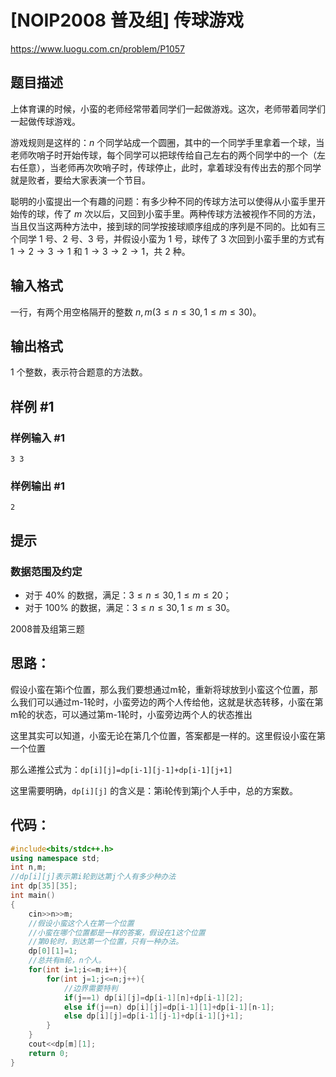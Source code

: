# [NOIP2008 普及组] 传球游戏

https://www.luogu.com.cn/problem/P1057

## 题目描述

上体育课的时候，小蛮的老师经常带着同学们一起做游戏。这次，老师带着同学们一起做传球游戏。

游戏规则是这样的：$n$ 个同学站成一个圆圈，其中的一个同学手里拿着一个球，当老师吹哨子时开始传球，每个同学可以把球传给自己左右的两个同学中的一个（左右任意），当老师再次吹哨子时，传球停止，此时，拿着球没有传出去的那个同学就是败者，要给大家表演一个节目。

聪明的小蛮提出一个有趣的问题：有多少种不同的传球方法可以使得从小蛮手里开始传的球，传了 $m$ 次以后，又回到小蛮手里。两种传球方法被视作不同的方法，当且仅当这两种方法中，接到球的同学按接球顺序组成的序列是不同的。比如有三个同学 $1$ 号、$2$ 号、$3$ 号，并假设小蛮为 $1$ 号，球传了 $3$ 次回到小蛮手里的方式有 $1 \rightarrow 2 \rightarrow 3 \rightarrow 1$ 和 $1 \rightarrow 3 \rightarrow 2 \rightarrow 1$，共 $2$ 种。

## 输入格式

一行，有两个用空格隔开的整数 $n,m(3 \le n \le 30,1 \le m \le 30)$。

## 输出格式

$1$ 个整数，表示符合题意的方法数。

## 样例 #1

### 样例输入 #1

```
3 3
```

### 样例输出 #1

```
2
```

## 提示

### 数据范围及约定

- 对于 $40\%$ 的数据，满足：$3 \le n \le 30,1 \le m \le 20$；
- 对于 $100\%$ 的数据，满足：$3 \le n \le 30,1 \le m \le 30$。

2008普及组第三题

## 思路：

假设小蛮在第i个位置，那么我们要想通过m轮，重新将球放到小蛮这个位置，那么我们可以通过m-1轮时，小蛮旁边的两个人传给他，这就是状态转移，小蛮在第m轮的状态，可以通过第m-1轮时，小蛮旁边两个人的状态推出

这里其实可以知道，小蛮无论在第几个位置，答案都是一样的。这里假设小蛮在第一个位置

那么递推公式为：`dp[i][j]=dp[i-1][j-1]+dp[i-1][j+1]`

这里需要明确，`dp[i][j]` 的含义是：第i轮传到第j个人手中，总的方案数。

## 代码：

```cpp
#include<bits/stdc++.h>
using namespace std;
int n,m;
//dp[i][j]表示第i轮到达第j个人有多少种办法
int dp[35][35];
int main()
{
    cin>>n>>m;
    //假设小蛮这个人在第一个位置
    //小蛮在哪个位置都是一样的答案，假设在1这个位置
    //第0轮时，到达第一个位置，只有一种办法。
    dp[0][1]=1;
    //总共有m轮，n个人。
    for(int i=1;i<=m;i++){
        for(int j=1;j<=n;j++){
            //边界需要特判
            if(j==1) dp[i][j]=dp[i-1][n]+dp[i-1][2];
            else if(j==n) dp[i][j]=dp[i-1][1]+dp[i-1][n-1];
            else dp[i][j]=dp[i-1][j-1]+dp[i-1][j+1];
        }
    }
    cout<<dp[m][1];
    return 0;
}
```





